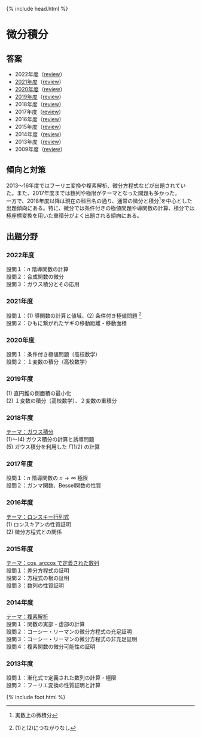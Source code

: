 {% include head.html %}

# 微分積分

## 答案
- 2022年度（[review](review2022.md)）
- [2021年度](https://acrobat.adobe.com/link/track?uri=urn:aaid:scds:US:02765bf7-bc46-4644-b0b3-09aafe15f36b)（[review](review2021.md)）
- [2020年度](https://acrobat.adobe.com/link/track?uri=urn:aaid:scds:US:2beec146-d699-4f78-9164-66f4f3e8f883)（[review](review2020.md)）
- [2019年度](https://acrobat.adobe.com/link/track?uri=urn:aaid:scds:US:5d831900-69e5-41f4-ae6f-db69fef756be)（[review](review2019.md)）
- 2018年度（[review](review2018.md)）
- 2017年度（[review](review2017.md)）
- 2016年度（[review](review2016.md)）
- 2015年度（[review](review2015.md)）
- 2014年度（[review](review2014.md)）
- 2013年度（[review](review2013.md)）
- 2009年度（[review](review2009.md)）

## 傾向と対策
2013〜16年度ではフーリエ変換や複素解析、微分方程式などが出題されていた。また、2017年度までは数列や極限がテーマとなった問題も多かった。  
一方で、2018年度以降は現在の科目名の通り、通常の微分と積分[^1]を中心とした出題傾向にある。特に、微分では条件付きの極値問題や導関数の計算、積分では極座標変換を用いた重積分がよく出題される傾向にある。

[^1]: 実数上の微積分

## 出題分野
### 2022年度
設問１：$n$ 階導関数の計算  
設問２：合成関数の微分  
設問３：ガウス積分とその応用

### 2021年度
設問１：(1) 導関数の計算と値域、(2) 条件付き極値問題 [^2]  
設問２：ひもに繋がれたヤギの移動距離・移動面積

[^2]:(1)と(2)につながりなし

### 2020年度
設問１：条件付き極値問題（高校数学）  
設問２：１変数の積分（高校数学）

### 2019年度
(1) 直円錐の側面積の最小化  
(2) １変数の積分（高校数学）、２変数の重積分

### 2018年度
<u>テーマ：ガウス積分</u>  
(1)〜(4) ガウス積分の計算と誘導問題  
(5) ガウス積分を利用した $\Gamma(1/2)$ の計算

### 2017年度
設問１：$n$ 階導関数の $n\rightarrow\infty$ 極限  
設問２：ガンマ関数、Bessel関数の性質

### 2016年度
<u>テーマ：ロンスキー行列式</u>  
(1) ロンスキアンの性質証明  
(2) 微分方程式との関係

### 2015年度
<u>テーマ：cos, arccos で定義された数列</u>  
設問１：差分方程式の証明  
設問２：方程式の根の証明  
設問３：数列の性質証明

### 2014年度
<u>テーマ：複素解析</u>  
設問１：関数の実部・虚部の計算  
設問２：コーシー・リーマンの微分方程式の充足証明  
設問３：コーシー・リーマンの微分方程式の非充足証明  
設問４：複素関数の微分可能性の証明

### 2013年度
設問１：漸化式で定義された数列の計算・極限  
設問２：フーリエ変換の性質証明と計算

{% include foot.html %}
